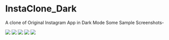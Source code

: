 # InstaClone_Dark
A clone of Original Instagram App in Dark Mode
Some Sample Screenshots-

![](images/pic5.jpeg)
![](images/pic4.jpeg)
![](images/pic3.jpeg)
![](images/pic2.jpeg)
![](images/pic1.jpeg)
